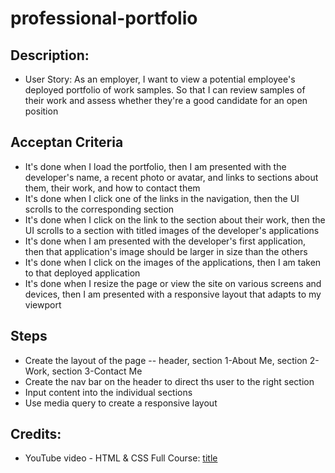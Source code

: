 # professional-portfolio

## Description:
- User Story: As an employer, I want to view a potential employee's deployed portfolio of work samples. So that I can review samples of their work and assess whether they're a good candidate for an open position

## Acceptan Criteria
* It's done when I load the portfolio, then I am presented with the developer's name, a recent photo or avatar, and links to sections about them, their work, and how to contact them
* It's done when I click one of the links in the navigation, then the UI scrolls to the corresponding section
* It's done when I click on the link to the section about their work, then the UI scrolls to a section with titled images of the developer's applications
* It's done when I am presented with the developer's first application, then that application's image should be larger in size than the others
* It's done when I click on the images of the applications, then I am taken to that deployed application
* It's done when I resize the page or view the site on various screens and devices, then I am presented with a responsive layout that adapts to my viewport

## Steps
- Create the layout of the page -- header, section 1-About Me, section 2-Work, section 3-Contact Me
- Create the nav bar on the header to direct ths user to the right section
- Input content into the individual sections
- Use media query to create a responsive layout

## Credits:
- YouTube video - HTML & CSS Full Course: [title](https://youtu.be/G3e-cpL7ofc)